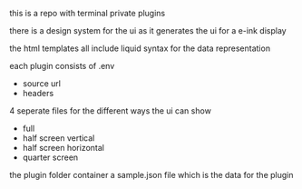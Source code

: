 this is a repo with terminal private plugins

there is a design system for the ui as it generates the ui for a e-ink display

the html templates all include liquid syntax for the data representation

each plugin consists of 
.env
 - source url
 - headers

4 seperate files for the different ways the ui can show
- full
- half screen vertical
- half screen horizontal
- quarter screen

the plugin folder container a sample.json file which is the data for the plugin